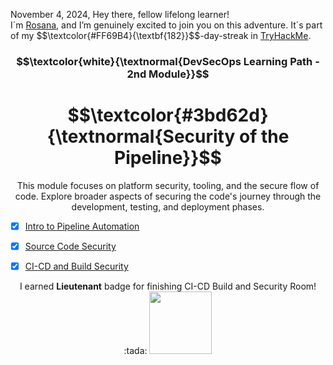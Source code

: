 <p align="left">November 4, 2024, Hey there, fellow lifelong learner!<br>
I´m <a href="https://www.linkedin.com/in/rosanafssantos/">Rosana</a>, and I’m genuinely excited to join you on this adventure. It´s part of my $$\textcolor{#FF69B4}{\textbf{182}}$$-day-streak in  <a href="https://tryhackme.com/r/p/Rosana">TryHackMe</a>.</p>

<h3 align="center"> $$\textcolor{white}{\textnormal{DevSecOps Learning Path - 2nd Module}}$$ </h3>
<h1 align="center"> $$\textcolor{#3bd62d}{\textnormal{Security of the Pipeline}}$$ </h1>

<p align="center">This module focuses on platform security, tooling, and the secure flow of code. Explore broader aspects of securing the code's journey through the development, testing, and deployment phases.</p>

- [x] <a href="https://github.com/RosanaFSS/TryHackMe/blob/DevSecOps/4.2.%20Container%20Security%2C%20Intro%20to%20Docker.md">Intro to Pipeline Automation</a>
- [x] <a href="https://github.com/RosanaFSS/TryHackMe/blob/DevSecOps/4.3.%20Container%20Security%2C%20Intro%20to%20Kubernetes.md">Source Code Security</a>
- [x] <a href="https://github.com/RosanaFSS/TryHackMe/blob/DevSecOps/4.4.%20Container%20Security%2C%20Container%20Vulnerabilities.md">CI-CD and Build Security</a>


<p align="center">I earned <strong>Lieutenant</strong> badge for finishing CI-CD Build and Security Room! :tada:
                 <img width="100x" src="https://github.com/user-attachments/assets/485f3b2a-3dc4-4874-bd16-003f933a6362"></p>
